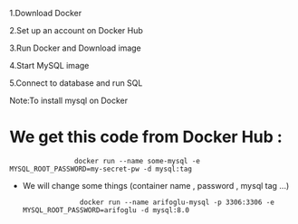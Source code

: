 1.Download Docker 

2.Set up an account on Docker Hub

3.Run Docker and Download image

4.Start MySQL image

5.Connect to database and run SQL

Note:To install mysql on Docker

# We get this code from Docker Hub :
                    docker run --name some-mysql -e MYSQL_ROOT_PASSWORD=my-secret-pw -d mysql:tag

* We will change some things (container name , password , mysql tag ...)   

                    docker run --name arifoglu-mysql -p 3306:3306 -e MYSQL_ROOT_PASSWORD=arifoglu -d mysql:8.0